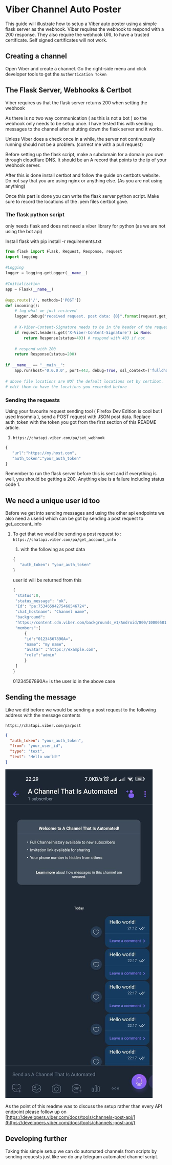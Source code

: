 # Viber Channel Auto Poster

This guide will illustrate how to setup a Viber auto poster using a simple flask server as the webhook. Viber requires the webhook to respond with a 200 response. They also require the webhook URL to have a trusted certificate. Self signed certificates will not work.

## Creating a channel

Open Viber and create a channel. Go the right-side menu and click developer tools to get the `Authentication Token`

## The Flask Server, Webhooks & Certbot

Viber requires us that the flask server returns 200 when setting the webhook

As there is no two way communication ( as this is not a bot ) so the webhook only needs to be setup once. I have tested this with sending messages to the channel after shutting down the flask server and it works.

Unless Viber does a check once in a while, the server not continuously running should not be a problem. (correct me with a pull request)

Before setting up the flask script, make a subdomain for a domain you own through cloudflare DNS. It should be an A record that points to the ip of your webhook server.

After this is done install certbot and follow the guide on certbots website. Do not say that you are using nginx or anything else. (As you are not using anything)

Once this part is done you can write the flask server python script. Make sure to record the locations of the .pem files certbot gave.

### The flask python script

only needs flask and does not need a viber library for python (as we are not using the bot api)

Install flask with pip install -r requirements.txt

```python
from flask import Flask, Request, Response, request
import logging

#Logging
logger = logging.getLogger(__name__)

#Initialization
app = Flask(__name__)

@app.route('/', methods=['POST'])
def incoming():
    # log what we just recieved
    logger.debug("received request. post data: {0}".format(request.get_data()))

    # X-Viber-Content-Signature needs to be in the header of the request
    if request.headers.get('X-Viber-Content-Signature') is None:
        return Response(status=403) # respond with 403 if not

    # respond with 200
    return Response(status=200)

if __name__ == "__main__":
    app.run(host='0.0.0.0', port=443, debug=True, ssl_context=('fullchain.pem', 'privkey.pem'))

# above file locations are NOT the default locations set by certibot.
# edit them to have the locations you recorded before
```

### Sending the requests

Using your favourite request sending tool ( Firefox Dev Edition is cool but I used Insomnia ), send a POST request with JSON post data. Replace auth_token with the token you got from the first section of this README article.

1. `https://chatapi.viber.com/pa/set_webhook`

```python
{
   "url":"https://my.host.com",
   "auth_token":"your_auth_token"
}
```

Remember to run the flask server before this is sent and if everything is well, you should be getting a 200. Anything else is a failure including status code 1.

## We need a unique user id too

Before we get into sending messages and using the other api endpoints we also need a userid which can be got by sending a post request to get_account_info

1. To get that we would be sending a post request to : `https://chatapi.viber.com/pa/get_account_info`

   1. with the following as post data

   ```python
   {
      "auth_token": "your_auth_token"
   }
   ```

   user id will be returned from this

   ```python
   {
   	"status":0,
   	"status_message": "ok",
   	"Id": "pa:75346594275468546724",
   	"chat_hostname": "Channel name",
   	"background":
   	"https://content.cdn.viber.com/backgrounds_v1/Android/800/10000501.jpg",
   	"members":[
   		{
   		"id":"01234567890A=",
   		"name": "my name",
   		"avatar" :"https://example.com",
   		"role":"admin"
   		}
   	]
   }
   ```

   01234567890A= is the user id in the above case

## Sending the message

Like we did before we would be sending a post request to the following address with the message contents

`https://chatapi.viber.com/pa/post`

```json
{
  "auth_token": "your_auth_token",
  "from": "your_user_id",
  "type": "text",
  "text": "Hello world!"
}
```

![Untitled](img/photo_2023-03-01_22-29-32.jpg)

As the point of this readme was to discuss the setup rather than every API endpoint please follow up on [https://developers.viber.com/docs/tools/channels-post-api/](https://developers.viber.com/docs/tools/channels-post-api/)

## Developing further

Taking this simple setup we can do automated channels from scripts by sending requests just like we do any telegram automated channel script.
